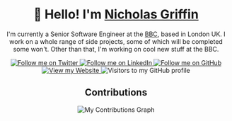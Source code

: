 <h1 align="center">
  👋 Hello! I'm <a href="https://nicholasgriffin.dev" target="_blank">Nicholas Griffin</a>
</h1>

<p align="center">
  I'm currently a Senior Software Engineer at the <a href="http://github.com/bbc">BBC</a>, based in London UK. I work on a whole range of side projects, some of which will be completed some won't. Other than that, I'm working on cool new stuff at the BBC.
</p>

<p align="center">
  <a href="https://twitter.com/intent/follow?screen_name=ngriffin_uk" target="_blank">
    <img src="https://img.shields.io/twitter/follow/ngriffin_uk?label=Follow" alt="Follow me on Twitter" />
  </a>
  
  <a href="https://www.linkedin.com/in/nicholasgriffin-gb" target="_blank">
    <img src="https://img.shields.io/badge/-@nicholasgriffin-0077B5?style=flat-square&amp;labelColor=0077B5&amp;logo=LinkedIn&amp;link=https://www.linkedin.com/in/nicholasgriffin-gb/" alt="Follow me on LinkedIn" />
  </a>

  <a href="https://github.com/nicholasgriffintn?tab=followers" target="_blank">
    <img src="https://img.shields.io/github/followers/nicholasgriffintn?label=Follow&style=social" alt="Follow me on GitHub" />
  </a>

  <a href="https://nicholasgriffin.dev/" target="_blank">
    <img src="https://img.shields.io/badge/Website-46a2f1.svg?&style=flat-square&logo=Google-Chrome&logoColor=white&link=https://nicholasgriffin.dev/" alt="View my Website" />
  </a>
  
  <img src="https://visitor-badge.glitch.me/badge?page_id=nicholasgriffintn.nicholasgriffintn" alt="Visitors to my GitHub profile" />
</p>

<h2 align="center">
  Contributions
</h1>

<p align="center">
  <img src="https://nicholasgriffintn.github.io/nicholasgriffintn/github-contribution-snake.svg" alt="My Contributions Graph" />
</p>

